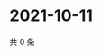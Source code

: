 # 2021-10-11

共 0 条

<!-- BEGIN -->
<!-- 最后更新时间 Mon Oct 11 2021 20:23:38 GMT+0800 (China Standard Time) -->

<!-- END -->
